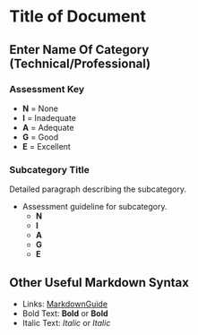 # Title of Document

## Enter Name Of Category (Technical/Professional)

### Assessment Key

* **N** = None
* **I** = Inadequate
* **A** = Adequate
* **G** = Good
* **E** = Excellent

### Subcategory Title

Detailed paragraph describing the subcategory.

* Assessment guideline for subcategory.
  * **N**
  * **I**
  * **A**
  * **G**
  * **E**

## Other Useful Markdown Syntax

* Links: [MarkdownGuide](https://www.markdownguide.org/basic-syntax/)
* Bold Text: **Bold** or __Bold__
* Italic Text: *Italic* or _Italic_
